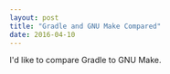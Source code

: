 ```yaml
---
layout: post
title: "Gradle and GNU Make Compared"
date: 2016-04-10
---
```


I'd like to compare Gradle to GNU Make.
